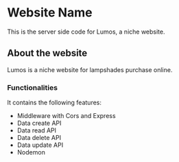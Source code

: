 # Website Name
This is the server side code for Lumos, a niche website.

## About the website

Lumos is a niche website for lampshades purchase online.

### Functionalities

It contains the following features:

* Middleware with Cors and Express
* Data create API
* Data read API
* Data delete API
* Data update API
* Nodemon